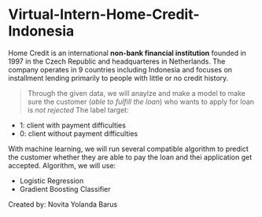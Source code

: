 # Virtual-Intern-Home-Credit-Indonesia
Home Credit is an international **non-bank financial institution** founded in 1997 in the Czech Republic and headquarteres in Netherlands. The company operates in 9 countries including Indonesia and focuses on installment lending primarily to people with little or no credit history.

> Through the given data, we will anaylze and make a model to make sure the customer (*able to fulfill the loan*) who wants to apply for loan is *not rejected*
The label target:
*   1: client with payment difficulties
*   0: client without payment difficulties

With machine learning, we will run several compatible algorithm to predict the customer whether they are able to pay the loan and thei application get accepted.
Algorithm, we will use:
* Logistic Regression
* Gradient Boosting Classifier

Created by: Novita Yolanda Barus
